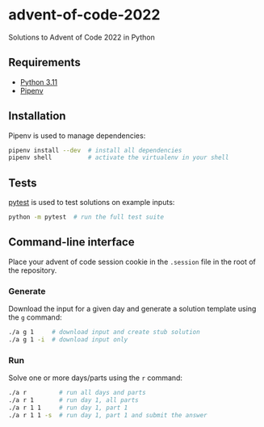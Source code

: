 # advent-of-code-2022

Solutions to Advent of Code 2022 in Python

## Requirements

- [Python 3.11](https://www.python.org/downloads/release/python-3110/)
- [Pipenv](https://pipenv.pypa.io/en/latest/)

## Installation

Pipenv is used to manage dependencies:

```bash
pipenv install --dev  # install all dependencies
pipenv shell          # activate the virtualenv in your shell
```

## Tests

[pytest](https://docs.pytest.org/en/7.2.x/) is used to test solutions on example inputs:

```bash
python -m pytest  # run the full test suite
```

## Command-line interface

Place your advent of code session cookie in the `.session` file in the root of the repository.

### Generate

Download the input for a given day and generate a solution template using the `g` command:

```bash
./a g 1     # download input and create stub solution
./a g 1 -i  # download input only
```

### Run

Solve one or more days/parts using the `r` command:

```bash
./a r         # run all days and parts
./a r 1       # run day 1, all parts
./a r 1 1     # run day 1, part 1
./a r 1 1 -s  # run day 1, part 1 and submit the answer
```
